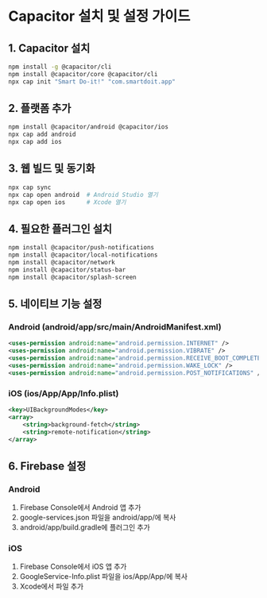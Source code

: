 # Capacitor 설치 및 설정 가이드

## 1. Capacitor 설치
```bash
npm install -g @capacitor/cli
npm install @capacitor/core @capacitor/cli
npx cap init "Smart Do-it!" "com.smartdoit.app"
```

## 2. 플랫폼 추가
```bash
npm install @capacitor/android @capacitor/ios
npx cap add android
npx cap add ios
```

## 3. 웹 빌드 및 동기화
```bash
npx cap sync
npx cap open android  # Android Studio 열기
npx cap open ios      # Xcode 열기
```

## 4. 필요한 플러그인 설치
```bash
npm install @capacitor/push-notifications
npm install @capacitor/local-notifications
npm install @capacitor/network
npm install @capacitor/status-bar
npm install @capacitor/splash-screen
```

## 5. 네이티브 기능 설정

### Android (android/app/src/main/AndroidManifest.xml)
```xml
<uses-permission android:name="android.permission.INTERNET" />
<uses-permission android:name="android.permission.VIBRATE" />
<uses-permission android:name="android.permission.RECEIVE_BOOT_COMPLETED" />
<uses-permission android:name="android.permission.WAKE_LOCK" />
<uses-permission android:name="android.permission.POST_NOTIFICATIONS" />
```

### iOS (ios/App/App/Info.plist)
```xml
<key>UIBackgroundModes</key>
<array>
    <string>background-fetch</string>
    <string>remote-notification</string>
</array>
```

## 6. Firebase 설정

### Android
1. Firebase Console에서 Android 앱 추가
2. google-services.json 파일을 android/app/에 복사
3. android/app/build.gradle에 플러그인 추가

### iOS  
1. Firebase Console에서 iOS 앱 추가
2. GoogleService-Info.plist 파일을 ios/App/App/에 복사
3. Xcode에서 파일 추가

